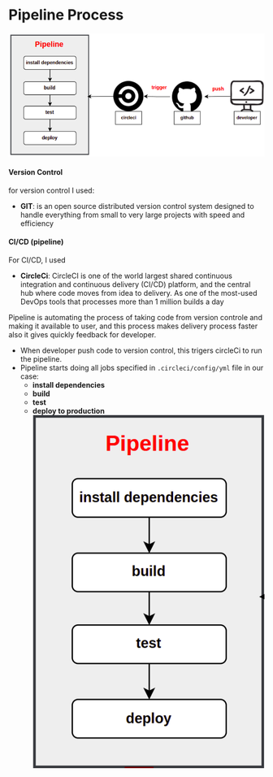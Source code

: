 # Pipeline Process
![pipeline](../SCREENSHOTS/D-pipeline.png)

#### Version Control
for version control I used: 
- **GIT**: is an open source distributed version control system designed to handle everything from small to very large projects with speed and efficiency

#### CI/CD (pipeline)
For CI/CD, I used 
- **CircleCi**: CircleCI is one of the world largest shared continuous integration and continuous delivery (CI/CD) platform, and the central hub where code moves from idea to delivery. As one of the most-used DevOps tools that processes more than 1 million builds a day

Pipeline is automating the process of taking code from version controle and making it available to user, and this process makes delivery process faster also it gives quickly feedback for developer.
- When developer push code to version control, this trigers circleCi to run the pipeline.
- Pipeline starts doing all jobs specified in ```.circleci/config/yml``` file in our case: 
  - **install dependencies**
  - **build** 
  - **test**
  - **deploy to production**
  ![big big picture for reviewer](../SCREENSHOTS/pipeline-steps.png)